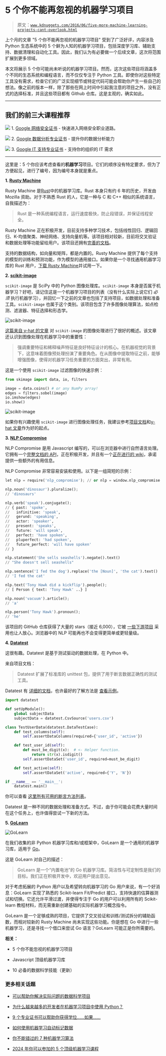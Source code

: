 # 5 个你不能再忽视的机器学习项目

> 原文：[`www.kdnuggets.com/2016/06/five-more-machine-learning-projects-cant-overlook.html`](https://www.kdnuggets.com/2016/06/five-more-machine-learning-projects-cant-overlook.html)

上个月的文章 "5 个你不能再忽视的机器学习项目" 受到了广泛好评，内容涉及 Python 生态系统中的 5 个鲜为人知的机器学习项目，包括深度学习库、辅助支持、数据清理和自动化工具。因此，我们认为有必要做一个后续文章，这次将范围扩展到更多领域。

本文将展示 5 个你可能尚未听说的机器学习项目。然而，这次这些项目将涵盖多个不同的生态系统和编程语言，而不仅仅专注于 Python 工具。即使你对这些特定工具没有需求，检查它们的广泛实现细节或特定代码可能会帮助你产生一些自己的想法。像之前的版本一样，除了那些在网上时间中引起我注意的项目之外，没有正式的选择标准，并且这些项目都有 Github 仓库。这是主观的，确实如此。

* * *

## 我们的前三大课程推荐

![](img/0244c01ba9267c002ef39d4907e0b8fb.png) 1\. [Google 网络安全证书](https://www.kdnuggets.com/google-cybersecurity) - 快速进入网络安全职业道路。

![](img/e225c49c3c91745821c8c0368bf04711.png) 2\. [Google 数据分析专业证书](https://www.kdnuggets.com/google-data-analytics) - 提升你的数据分析能力

![](img/0244c01ba9267c002ef39d4907e0b8fb.png) 3\. [Google IT 支持专业证书](https://www.kdnuggets.com/google-itsupport) - 支持你的组织的 IT 需求

* * *

这里是：5 个你应该考虑查看的**机器学习**项目。它们的顺序没有特定要求，但为了方便起见，进行了编号，因为编号本身就是重点。

**1\. [Rusty Machine](https://github.com/AtheMathmo/rusty-machine)**

Rusty Machine 是[Rust](https://www.rust-lang.org/)中的机器学习库。Rust 本身只有约 6 年的历史，开发由 Mozilla 资助。对于不熟悉 Rust 的人，它是一种与 C 和 C++ 相似的系统语言，自我描述为：

> Rust 是一种系统编程语言，运行速度极快，防止段错误，并保证线程安全。

Rusty Machine 正在积极开发，目前支持多种学习技术，包括线性回归、逻辑回归、K-均值聚类、神经网络、支持向量机等。该项目相对较新，目前将交叉验证和数据处理等功能留给用户。该项目还拥有[完善的文档](https://athemathmo.github.io/rusty-machine/rusty-machine/doc/rusty_machine/index.html)。

支持的数据结构，如向量和矩阵，都是内置的。Rusty Machine 提供了每个支持的模型的训练和预测功能，作为模型的通用接口。如果你是一个寻找通用机器学习库的 Rust 用户，[下载 Rusty Machine](https://github.com/AtheMathmo/rusty-machine)并试用一下。

**2\. [scikit-image](https://github.com/scikit-image/scikit-image)**

`scikit-image` 是 SciPy 中的 Python 图像处理库。`scikit-image` 本身是否属于机器学习？好吧，请记住这是一个机器学习项目的列表（没有什么实际上说它们 *必须* 执行机器学习），并回忆一下之前的文章也包括了支持项目，如数据处理和准备工具。`scikit-image` 也属于这个类别。该项目包含了许多图像处理算法，如点检测、滤波器、特征选择和形态学。

![scikit-image](img/d05c54ed926699f79f6d0a0d148fc7f5.png)

[这篇来自 y-hat 的文章](http://blog.yhat.com/posts/image-processing-with-scikit-image.html) 对 `scikit-image` 的图像处理进行了很好的概述。该文章还认识到图像处理在机器学习中的重要性：

> 强调重要特征和稀释噪声特征是良好特征设计的核心。在机器视觉的背景下，这意味着图像预处理扮演了重要角色。在从图像中提取特征之前，能够增强图像，使得对机器学习任务重要的方面突出，非常有用。

这是一个使用 `scikit-image` 过滤图像的快速示例：

```py
from skimage import data, io, filters

image = data.coins() # or any NumPy array!
edges = filters.sobel(image)
io.imshow(edges)
io.show()

```

![scikit-image](img/b79fa0b87dcccd9327c887541788f579.png)

如果你有兴趣使用 `scikit-image` 进行图像处理任务，我建议参考[项目文档](http://scikit-image.org/docs/stable/)和[y-hat 文章](http://blog.yhat.com/posts/image-processing-with-scikit-image.html)作为好的起点。

**3\. [NLP Compromise](https://github.com/nlp-compromise/nlp_compromise)**

NLP Compromise 是用 Javascript 编写的，可以在浏览器中进行自然语言处理。它拥有一个[完整文档的 API](https://github.com/nlp-compromise/nlp_compromise/wiki)，正在积极开发，并且有一个[正在进行的 wiki](https://github.com/nlp-compromise/nlp_compromise/wiki)，承诺提供一些额外的有用信息。

NLP Compromise 非常容易安装和使用。以下是一组简短的示例：

```py
let nlp = require('nlp_compromise'); // or nlp = window.nlp_compromise

nlp.noun('dinosaur').pluralize();
// 'dinosaurs'

nlp.verb('speak').conjugate();
// { past: 'spoke',
//   infinitive: 'speak',
//   gerund: 'speaking',
//   actor: 'speaker',
//   present: 'speaks',
//   future: 'will speak',
//   perfect: 'have spoken',
//   pluperfect: 'had spoken',
//   future_perfect: 'will have spoken'
// }

nlp.statement('She sells seashells').negate().text()
// "She doesn't sell seashells"

nlp.sentence('I fed the dog').replace('the [Noun]', 'the cat').text()
// 'I fed the cat'

nlp.text('Tony Hawk did a kickflip').people();
// [ Person { text: 'Tony Hawk' ..} ]

nlp.noun('vacuum').article();
// 'a'

nlp.person('Tony Hawk').pronoun();
// 'he'

```

该项目的 GitHub 仓库获得了大量的 stars（接近 6,000），它被 [一些下游项目](https://github.com/nlp-compromise/nlp_compromise/wiki/Downstream-projects) 采用也让人放心。浏览器中的 NLP 可能再也不会变得更简单或更轻量级。

**4\. [Datatest](https://github.com/shawnbrown/datatest)**

这很有趣。Datatest 是基于测试驱动的数据处理，在 Python 中。

来自项目文档：

> Datatest 扩展了标准库的 unittest 包，提供了用于断言数据正确性的测试工具。

Datatest 有 [详细的文档](http://datatest.readthedocs.io/en/0.6.0.dev1/)，也许最好的了解方法是 [查看示例](http://datatest.readthedocs.io/en/0.6.0.dev1/intro.html)。

```py
import datatest

def setUpModule():
    global subjectData
    subjectData = datatest.CsvSource('users.csv')

class TestUserData(datatest.DataTestCase):
    def test_columns(self):
        self.assertDataColumns(required={'user_id', 'active'})

    def test_user_id(self):
        def must_be_digit(x):  # <- Helper function.
            return str(x).isdigit()
        self.assertDataSet('user_id', required=must_be_digit)

    def test_active(self):
        self.assertDataSet('active', required={'Y', 'N'})

if __name__ == '__main__':
    datatest.main()

```

你可以查看 [这里所有可用的断言方法列表](http://datatest.readthedocs.io/en/0.6.0.dev1/api.html#assert-methods)。

Datatest 是一种不同的数据处理和准备方式。不过，由于你可能会花费大量时间在这个任务上，也许值得尝试一下新的方法。

**5\. [GoLearn](https://github.com/sjwhitworth/golearn)**

![GoLearn](img/cc1b37990088f9cf33255f8c6c82a2b1.png)

在我们收集的非 Python 机器学习库和/或框架中，GoLearn 是一个通用的机器学习库，适用于 [Go](https://golang.org/)。

这是 GoLearn 对自己的描述：

> GoLearn 是一个“内置电池”的 Go 机器学习库。简洁性与可定制性是我们的目标。我们正在积极开发中，欢迎用户提出意见。

对于考虑拓展的 Python 用户以及希望转向机器学习的 Go 用户来说，有一个好消息：GoLearn 实现了熟悉的 Scikit-learn Fit/Predict 接口，支持快速的估算器测试和切换。它还允许平滑过渡，并使得专注于 Go 的用户可以利用所有的 Scikit-learn 教程材料，而无需重新创建基础的实际机器学习概念指令。

GoLearn 是一个足够成熟的项目，它提供了交叉验证和训练/测试拆分的辅助函数，而相对较新的 Rusty Machine 尚未实现这些功能。你是想在 Go 中进行一些机器学习，还是寻找一个借口来尝试 Go 语言？GoLearn 可能正是你所需要的。

**相关：**

+   5 个你不能忽视的机器学习项目

+   Javascript 顶级机器学习库

+   10 必备的数据科学技能（更新）

### 更多相关话题

+   [可以帮助你解决实际问题的数据科学项目](https://www.kdnuggets.com/2022/11/data-science-projects-help-solve-real-world-problems.html)

+   [为什么越来越多的开发者在机器学习项目中使用 Python？](https://www.kdnuggets.com/2022/01/developers-python-machine-learning-projects.html)

+   [9 个专业证书可以帮助你获得学位……如果……](https://www.kdnuggets.com/9-professional-certificates-that-can-take-you-onto-a-degree-if-you-really-want-to)

+   [如何使用机器学习自动标记数据](https://www.kdnuggets.com/2022/02/machine-learning-automatically-label-data.html)

+   [你不能错过的 7 种机器学习算法](https://www.kdnuggets.com/7-machine-learning-algorithms-you-cant-miss)

+   [2024 年你可以参加的 5 个顶级机器学习课程](https://www.kdnuggets.com/5-top-machine-learning-courses-you-can-take-in-2024)
